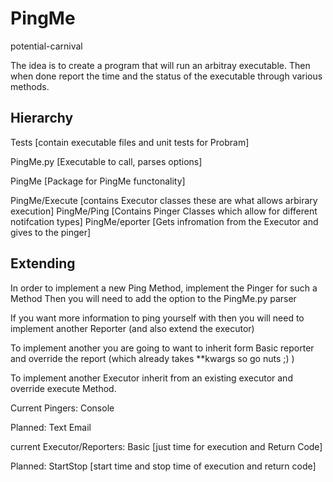 # PingMe
 potential-carnival

The idea is to create a program that will run an arbitray executable.
Then when done report the time and the status of the executable through
various methods.

## Hierarchy
Tests [contain executable files and unit tests for Probram]

PingMe.py [Executable to call, parses options]

PingMe [Package for PingMe functonality]

PingMe/Execute [contains Executor classes these are what allows arbirary execution]
PingMe/Ping [Contains Pinger Classes which allow for different notifcation types]
PingMe/eporter [Gets infromation from the Executor and gives to the pinger]

## Extending

In order to implement a new Ping Method, implement the Pinger for such a Method
Then you will need to add the option to the PingMe.py parser

If you want more information to ping yourself with then you will need to
implement another Reporter (and also extend the executor)

To implement another you are going to want to inherit form Basic reporter
and override the report (which already takes **kwargs so go nuts ;) )

To implement another Executor inherit from an existing executor and
override execute Method.


Current Pingers:
Console

Planned:
Text
Email

current Executor/Reporters:
Basic [just time for execution and Return Code]

Planned:
StartStop [start time and stop time of execution and return code]
